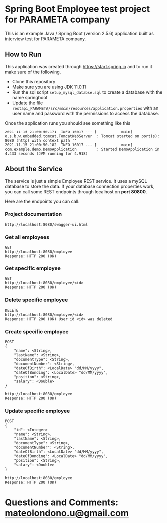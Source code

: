 # Spring Boot Employee test project for PARAMETA company

This is an example Java / Spring Boot (version 2.5.6) application built as interview test for PARAMETA company.

## How to Run

This application was created through https://start.spring.io and to run it make sure of the following.

* Clone this repository
* Make sure you are using JDK 11.0.11
* Run the sql script ```setup_mysql_databse.sql``` to create a database with the name springboot
* Update the file ```restapi_PARAMETA/src/main/resources/application.properties``` with an user name and password with the permissions to access the database.

Once the application runs you should see something like this

```
2021-11-15 21:00:50.171  INFO 16017 --- [           main] o.s.b.w.embedded.tomcat.TomcatWebServer  : Tomcat started on port(s): 8080 (http) with context path ''
2021-11-15 21:00:50.182  INFO 16017 --- [           main] com.example.demo.DemoApplication         : Started DemoApplication in 4.433 seconds (JVM running for 4.918)
```

## About the Service

The service is just a simple Employee REST service. It uses a mySQL database to store the data.  If your database connection properties work, you can call some REST endpoints through localhost on **port 80800**.

Here are the endpoints you can call:
### Project documentation

```
http://localhost:8080/swagger-ui.html
```

### Get all employees

```
GET
http://localhost:8080/employee
Response: HTTP 200 (OK)
```

### Get specific employee

```
GET
http://localhost:8080/employee/<id>
Response: HTTP 200 (OK)
```
### Delete specific employee

```
DELETE
http://localhost:8080/employee/<id>
Response: HTTP 200 (OK) User id <id> was deleted
```
### Create specific employee

```
POST
{
    "name": <String>,
    "lastName": <String>,
    "documentType": <String>,
    "documentNumber": <String>,
    "dateOfBirth": <LocalDate> "dd/MM/yyyy",
    "dateOfBonding": <LocalDate> "dd/MM/yyyy",
    "position": <String>,
    "salary": <Double>
}

http://localhost:8080/employee
Response: HTTP 200 (OK)
```

### Update specific employee

```
POST
{
    "id": <Integer>
    "name": <String>,
    "lastName": <String>,
    "documentType": <String>,
    "documentNumber": <String>,
    "dateOfBirth": <LocalDate> "dd/MM/yyyy",
    "dateOfBonding": <LocalDate> "dd/MM/yyyy",
    "position": <String>,
    "salary": <Double>
}

http://localhost:8080/employee
Response: HTTP 200 (OK)
```

# Questions and Comments: mateolondono.u@gmail.com
